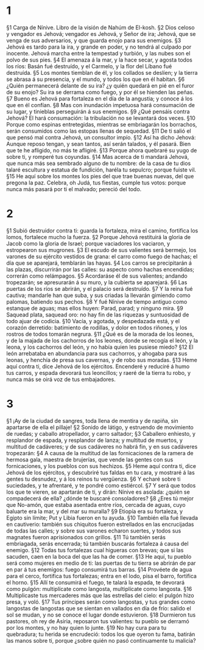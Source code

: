 # 1 
§1 Carga de Nínive. Libro de la visión de Nahúm de El-kosh. §2 Dios celoso y vengador es Jehová; vengador es Jehová, y Señor de ira; Jehová, que se venga de sus adversarios, y que guarda enojo para sus enemigos. §3 Jehová es tardo para la ira, y grande en poder, y no tendrá al culpado por inocente. Jehová marcha entre la tempestad y turbión, y las nubes son el polvo de sus pies. §4 El amenaza á la mar, y la hace secar, y agosta todos los ríos: Basán fué destruído, y el Carmelo, y la flor del Líbano fué destruída. §5 Los montes tiemblan de él, y los collados se deslíen; y la tierra se abrasa á su presencia, y el mundo, y todos los que en él habitan. §6 ¿Quién permanecerá delante de su ira? ¿y quién quedará en pié en el furor de su enojo? Su ira se derrama como fuego, y por él se hienden las peñas. §7 Bueno es Jehová para fortaleza en el día de la angustia; y conoce á los que en él confían. §8 Mas con inundación impetuosa hará consumación de su lugar, y tinieblas perseguirán á sus enemigos. §9 ¿Qué pensáis contra Jehová? El hará consumación: la tribulación no se levantará dos veces. §10 Porque como espinas entretegidas, mientras se embriagarán los borrachos, serán consumidos como las estopas llenas de sequedad. §11 De ti salió el que pensó mal contra Jehová, un consultor impío. §12 Así ha dicho Jehová: Aunque reposo tengan, y sean tantos, así serán talados, y él pasará. Bien que te he afligido, no más te afligiré. §13 Porque ahora quebraré su yugo de sobre ti, y romperé tus coyundas. §14 Mas acerca de ti mandará Jehová, que nunca más sea sembrado alguno de tu nombre: de la casa de tu dios talaré escultura y estatua de fundición, haréla tu sepulcro; porque fuiste vil. §15 He aquí sobre los montes los pies del que trae buenas nuevas, del que pregona la paz. Celebra, oh Judá, tus fiestas, cumple tus votos: porque nunca más pasará por ti el malvado; pereció del todo. 

# 2 
§1 Subió destruidor contra ti: guarda la fortaleza, mira el camino, fortifica los lomos, fortalece mucho la fuerza. §2 Porque Jehová restituirá la gloria de Jacob como la gloria de Israel; porque vaciadores los vaciaron, y estropearon sus mugrones. §3 El escudo de sus valientes será bermejo, los varones de su ejército vestidos de grana: el carro como fuego de hachas; el día que se aparejará, temblarán las hayas. §4 Los carros se precipitarán á las plazas, discurrirán por las calles: su aspecto como hachas encendidas; correrán como relámpagos. §5 Acordaráse él de sus valientes; andando tropezarán; se apresurarán á su muro, y la cubierta se aparejará. §6 Las puertas de los ríos se abrirán, y el palacio será destruído. §7 Y la reina fué cautiva; mandarle han que suba, y sus criadas la llevarán gimiendo como palomas, batiendo sus pechos. §8 Y fué Nínive de tiempo antiguo como estanque de aguas; mas ellos huyen: Parad, parad; y ninguno mira. §9 Saquead plata, saquead oro: no hay fin de las riquezas y suntuosidad de todo ajuar de codicia. §10 Vacía, y agotada, y despedazada está, y el corazón derretido: batimiento de rodillas, y dolor en todos riñones, y los rostros de todos tomarán negrura. §11 ¿Qué es de la morada de los leones, y de la majada de los cachorros de los leones, donde se recogía el león, y la leona, y los cachorros del león, y no había quien les pusiese miedo? §12 El león arrebataba en abundancia para sus cachorros, y ahogaba para sus leonas, y henchía de presa sus cavernas, y de robo sus moradas. §13 Heme aquí contra ti, dice Jehová de los ejércitos. Encenderé y reduciré á humo tus carros, y espada devorará tus leoncillos; y raeré de la tierra tu robo, y nunca más se oirá voz de tus embajadores. 

# 3 
§1 ¡Ay de la ciudad de sangres, toda llena de mentira y de rapiña, sin apartarse de ella el pillaje! §2 Sonido de látigo, y estruendo de movimiento de ruedas; y caballo atropellador, y carro saltador; §3 Caballero enhiesto, y resplandor de espada, y resplandor de lanza; y multitud de muertos, y multitud de cadáveres; y de sus cadáveres no habrá fin, y en sus cadáveres tropezarán: §4 A causa de la multitud de las fornicaciones de la ramera de hermosa gala, maestra de brujerías, que vende las gentes con sus fornicaciones, y los pueblos con sus hechizos. §5 Heme aquí contra ti, dice Jehová de los ejércitos, y descubriré tus faldas en tu cara, y mostraré á las gentes tu desnudez, y á los reinos tu vergüenza. §6 Y echaré sobre ti suciedades, y te afrentaré, y te pondré como estiércol. §7 Y será que todos los que te vieren, se apartarán de ti, y dirán: Nínive es asolada: ¿quién se compadecerá de ella? ¿dónde te buscaré consoladores? §8 ¿Eres tú mejor que No-amón, que estaba asentada entre ríos, cercada de aguas, cuyo baluarte era la mar, y del mar su muralla? §9 Etiopía era su fortaleza, y Egipto sin límite; Put y Libia fueron en tu ayuda. §10 También ella fué llevada en cautiverio: también sus chiquitos fueron estrellados en las encrucijadas de todas las calles; y sobre sus varones echaron suertes, y todos sus magnates fueron aprisionados con grillos. §11 Tú también serás embriagada, serás encerrada; tú también buscarás fortaleza á causa del enemigo. §12 Todas tus fortalezas cual higueras con brevas; que si las sacuden, caen en la boca del que las ha de comer. §13 He aquí, tu pueblo será como mujeres en medio de ti: las puertas de tu tierra se abrirán de par en par á tus enemigos: fuego consumirá tus barras. §14 Provéete de agua para el cerco, fortifica tus fortalezas; entra en el lodo, pisa el barro, fortifica el horno. §15 Allí te consumirá el fuego, te talará la espada, te devorará como pulgón: multiplícate como langosta, multiplícate como langosta. §16 Multiplicaste tus mercaderes más que las estrellas del cielo: el pulgón hizo presa, y voló. §17 Tus príncipes serán como langostas, y tus grandes como langostas de langostas que se sientan en vallados en día de frío: salido el sol se mudan, y no se conoce el lugar donde estuvieron. §18 Durmieron tus pastores, oh rey de Asiria, reposaron tus valientes: tu pueblo se derramó por los montes, y no hay quien lo junte. §19 No hay cura para tu quebradura; tu herida se encrudeció: todos los que oyeron tu fama, batirán las manos sobre ti, porque ¿sobre quién no pasó continuamente tu malicia? 